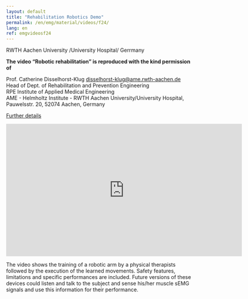 ```yaml
---
layout: default
title: "Rehabilitation Robotics Demo"
permalink: /en/emg/material/videos/f24/
lang: en
ref: emgvideosf24
---
```


RWTH Aachen University /University Hospital/ Gerrmany

**The video “Robotic rehabilitation” is reproduced with the kind permission of**

Prof. Catherine Disselhorst-Klug disselhorst-klug@ame.rwth-aachen.de<br />
Head of Dept. of Rehabilitation and Prevention Engineering<br />
RPE Institute of Applied Medical Engineering<br />
AME - Helmholtz Institute - RWTH Aachen University/University Hospital, Pauwelsstr. 20, 52074 Aachen, Germany

[Further details](http://www.ame.rwth-aachen.de/cms/AME/Forschung/RPE-Rehabilitations-und-Praeventionst/Rehabilitation/~pkfb/Roboter-assistierte-Rehabilitation/?lidx=1)

<iframe width="640" height="360" src="https://www.youtube-nocookie.com/embed/SAPZRBTsBjM?si=KfUQZhcDC2d5EMBV&rel=0" title="YouTube video player" frameborder="0" allow="accelerometer; autoplay; clipboard-write; encrypted-media; gyroscope; picture-in-picture; web-share" allowfullscreen></iframe>

The video shows the training of a robotic arm by a physical therapists followed by the execution of the learned movements. Safety features, limitations and specific performances are included. Future versions of these devices could listen and talk to the subject and sense his/her muscle sEMG signals and use this information for their performance.
